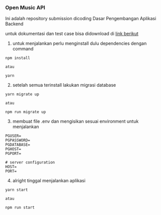 ### Open Music API

Ini adalah repository submission dicoding Dasar Pengembangan Aplikasi Backend

untuk dokumentasi dan test case bisa didownload di [link berikut](https://github.com/dicodingacademy/a271-backend-menengah-labs/raw/099-shared-files/03-submission-content/01-open-music-api-v1/OpenMusic%20API%20V1%20Test.zip)

1. untuk menjalankan perlu menginstall dulu dependencies
dengan command 
```
npm install 

atau 

yarn
```

2. setelah semua terinstall lakukan migrasi database
```
yarn migrate up

atau 

npm run migrate up
```

3. membuat file .env dan mengisikan sesuai environment untuk menjalankan
```
PGUSER=
PGPASSWORD=
PGDATABASE=
PGHOST=
PGPORT=

# server configuration
HOST=
PORT=
```

4. alright tinggal menjalankan aplikasi
```
yarn start

atau 

npm run start
```
